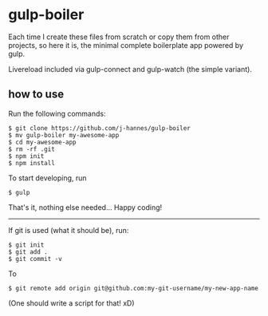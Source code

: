 gulp-boiler
===========

Each time I create these files from scratch or copy them from other projects,
so here it is, the minimal complete boilerplate app powered by gulp.

Livereload included via gulp-connect and gulp-watch (the simple variant).

how to use
----------

Run the following commands:

    $ git clone https://github.com/j-hannes/gulp-boiler
    $ mv gulp-boiler my-awesome-app
    $ cd my-awesome-app
    $ rm -rf .git
    $ npm init
    $ npm install

To start developing, run

    $ gulp

That's it, nothing else needed... Happy coding!

---

If git is used (what it should be), run:

    $ git init
    $ git add .
    $ git commit -v

To 
    
    $ git remote add origin git@github.com:my-git-username/my-new-app-name



(One should write a script for that! xD) 
